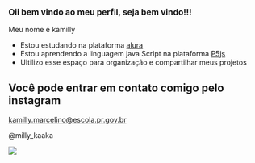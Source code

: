 ### Oii bem vindo ao meu perfil, seja bem vindo!!!

 Meu nome é kamilly
 - Estou estudando na plataforma [alura](https://www.alura.com.br/)
 - Estou aprendendo a linguagem java Script na plataforma [P5js](https://www.java.com/pt-BR/)
 - Ultilizo esse espaço para organização e compartilhar meus projetos

## Você pode entrar em contato comigo pelo instagram

kamilly.marcelino@escola.pr.gov.br

@milly_kaaka

![](https://media.tenor.com/vmPDLS2tY40AAAAC/one-piece.gif) 


